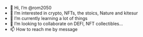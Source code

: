 - 👋 Hi, I’m @rom2050
- 👀 I’m interested in crypto, NFTs, the stoics, Nature and kitesur
- 🌱 I’m currently learning a lot of things
- 💞️ I’m looking to collaborate on DEFI, NFT collectibles...
- 📫 How to reach me by message

<!---
rom2050/rom2050 is a ✨ special ✨ repository because its `README.md` (this file) appears on your GitHub profile.
You can click the Preview link to take a look at your changes.
--->
